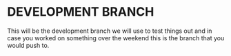 # DEVELOPMENT BRANCH


This will be the development branch we will use to test things out and in case you worked on something over the weekend this is the branch that you would push to.